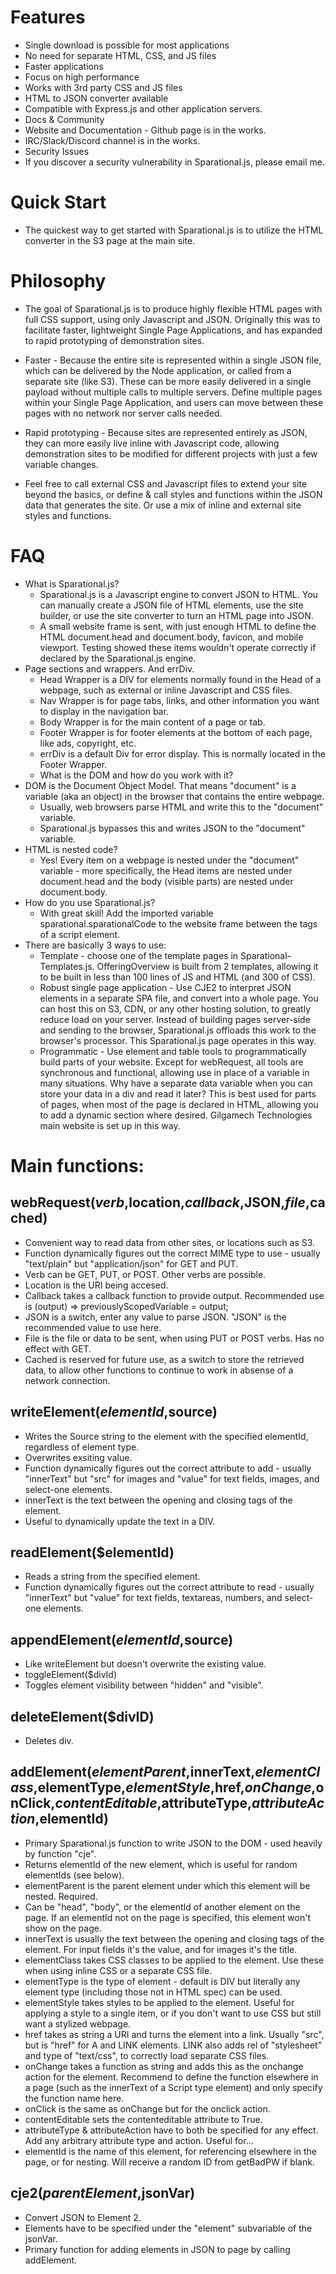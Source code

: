 # Features
- Single download is possible for most applications
- No need for separate HTML, CSS, and JS files
- Faster applications
- Focus on high performance
- Works with 3rd party CSS and JS files
- HTML to JSON converter available
- Compatible with Express.js and other application servers.
- Docs & Community
- Website and Documentation - Github page is in the works.
- IRC/Slack/Discord channel is in the works.
- Security Issues
- If you discover a security vulnerability in Sparational.js, please email me.

# Quick Start
- The quickest way to get started with Sparational.js is to utilize the HTML converter in the S3 page at the main site.

# Philosophy
- The goal of Sparational.js is to produce highly flexible HTML pages with full CSS support, using only Javascript and JSON. Originally this was to facilitate faster, lightweight Single Page Applications, and has expanded to rapid prototyping of demonstration sites.

- Faster - Because the entire site is represented within a single JSON file, which can be delivered by the Node application, or called from a separate site (like S3). These can be more easily delivered in a single payload without multiple calls to multiple servers. Define multiple pages within your Single Page Application, and users can move between these pages with no network nor server calls needed.

- Rapid prototyping - Because sites are represented entirely as JSON, they can more easily live inline with Javascript code, allowing demonstration sites to be modified for different projects with just a few variable changes.

- Feel free to call external CSS and Javascript files to extend your site beyond the basics, or define & call styles and functions within the JSON data that generates the site. Or use a mix of inline and external site styles and functions.

# FAQ
- What is Sparational.js?
  - Sparational.js is a Javascript engine to convert JSON to HTML. You can manually create a JSON file of HTML elements, use the site builder, or use the site converter to turn an HTML page into JSON.
  - A small website frame is sent, with just enough HTML to define the HTML document.head and document.body, favicon, and mobile viewport. Testing showed these items wouldn't operate correctly if declared by the Sparational.js engine.
- Page sections and wrappers. And errDiv.
  - Head Wrapper is a DIV for elements normally found in the Head of a webpage, such as external or inline Javascript and CSS files.
  - Nav Wrapper is for page tabs, links, and other information you want to display in the navigation bar.
  - Body Wrapper is for the main content of a page or tab.
  - Footer Wrapper is for footer elements at the bottom of each page, like ads, copyright, etc.
  - errDiv is a default Div for error display. This is normally located in the Footer Wrapper.
  - What is the DOM and how do you work with it?
- DOM is the Document Object Model. That means "document" is a variable (aka an object) in the browser that contains the entire webpage.
  - Usually, web browsers parse HTML and write this to the "document" variable.
  - Sparational.js bypasses this and writes JSON to the "document" variable.
- HTML is nested code?
  - Yes! Every item on a webpage is nested under the "document" variable - more specifically, the Head items are nested under document.head and the body (visible parts) are nested under document.body.
- How do you use Sparational.js?
  - With great skill! Add the imported variable sparational.sparationalCode to the website frame between the tags of a script element.
- There are basically 3 ways to use:
  - Template - choose one of the template pages in Sparational-Templates.js. OfferingOverview is built from 2 templates, allowing it to be built in less than 100 lines of JS and HTML (and 300 of CSS).
  - Robust single page application - Use CJE2 to interpret JSON elements in a separate SPA file, and convert into a whole page. You can host this on S3, CDN, or any other hosting solution, to greatly reduce load on your server. Instead of building pages server-side and sending to the browser, Sparational.js offloads this work to the browser's processor. This Sparational.js page operates in this way. 
  - Programmatic  - Use element and table tools to programmatically build parts of your website. Except for webRequest, all tools are synchronous and functional, allowing use in place of a variable in many situations. Why have a separate data variable when you can store your data in a div and read it later? This is best used for parts of pages, when most of the page is declared in HTML, allowing you to add a dynamic section where desired. Gilgamech Technologies main website is set up in this way.

# Main functions:

## webRequest($verb,$location,$callback,$JSON,$file,$cached)
- Convenient way to read data from other sites, or locations such as S3.
- Function dynamically figures out the correct MIME type to use - usually "text/plain" but "application/json" for GET and PUT.
- Verb can be GET, PUT, or POST. Other verbs are possible.
- Location is the URI being accesed.
- Callback takes a callback function to provide output. Recommended use is (output) => previouslyScopedVariable = output;
- JSON is a switch, enter any value to parse JSON. "JSON" is the recommended value to use here.
- File is the file or data to be sent, when using PUT or POST verbs. Has no effect with GET.
- Cached is reserved for future use, as a switch to store the retrieved data, to allow other functions to continue to work in absense of a network connection.

## writeElement($elementId,$source)
- Writes the Source string to the element with the specified elementId, regardless of element type.
- Overwrites exsiting value.
- Function dynamically figures out the correct attribute to add - usually "innerText" but "src" for images and "value" for text fields, images, and select-one elements.
- innerText is the text between the opening and closing tags of the element.
- Useful to dynamically update the text in a DIV.

## readElement($elementId)
- Reads a string from the specified element.
- Function dynamically figures out the correct attribute to read - usually "innerText" but "value" for text fields, textareas, numbers, and select-one elements.

## appendElement($elementId,$source)
- Like writeElement but doesn't overwrite the existing value.
- toggleElement($divId)
- Toggles element visibility between "hidden" and "visible".

## deleteElement($divID)
- Deletes div.

## addElement($elementParent,$innerText,$elementClass,$elementType,$elementStyle,$href,$onChange,$onClick,$contentEditable,$attributeType,$attributeAction,$elementId)
- Primary Sparational.js function to write JSON to the DOM - used heavily by function "cje".
- Returns elementId of the new element, which is useful for random elementIds (see below).
- elementParent is the parent element under which this element will be nested. Required.
- Can be "head", "body", or the elementId of another element on the page. If an elementId not on the page is specified, this element won't show on the page.
- innerText is usually the text between the opening and closing tags of the element. For input fields it's the value, and for images it's the title.
- elementClass takes CSS classes to be applied to the element. Use these when using inline CSS or a separate CSS file.
- elementType is the type of element - default is DIV but literally any element type (including those not in HTML spec) can be used.
- elementStyle takes styles to be applied to the element. Useful for applying a style to a single item, or if you don't want to use CSS but still want a stylized webpage.
- href takes as string a URI and turns the element into a link. Usually "src", but is "href" for A and LINK elements. LINK also adds rel of "stylesheet" and type of "text/css", to correctly load separate CSS files.
- onChange takes a function as string and adds this as the onchange action for the element. Recommend to define the function elsewhere in a page (such as the innerText of a Script type element) and only specify the function name here.
- onClick is the same as onChange but for the onclick action.
- contentEditable sets the contenteditable attribute to True.
- attributeType & attributeAction have to both be specified for any effect. Add any arbitrary attribute type and action. Useful for...
- elementId is the name of this element, for referencing elsewhere in the page, or for nesting. Will receive a random ID from getBadPW if blank.

## cje2($parentElement,$jsonVar)
- Convert JSON to Element 2.
- Elements have to be specified under the "element" subvariable of the jsonVar.
- Primary function for adding elements in JSON to page by calling addElement.
